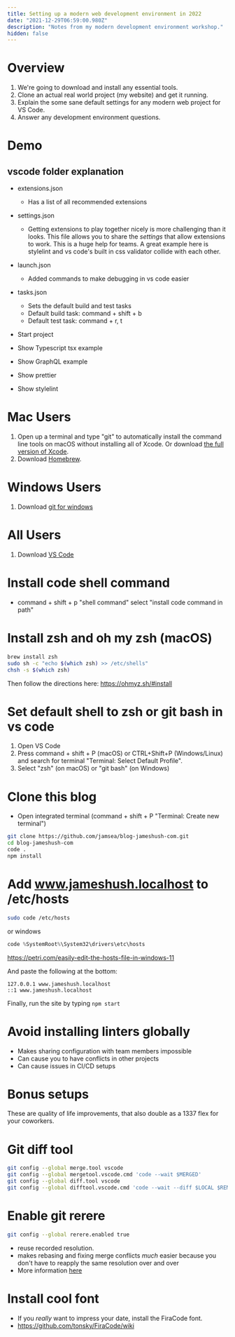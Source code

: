```yaml
---
title: Setting up a modern web development environment in 2022
date: "2021-12-29T06:59:00.980Z"
description: "Notes from my modern development environment workshop."
hidden: false
---
```


# Overview

1. We're going to download and install any essential tools.
2. Clone an actual real world project (my website) and get it running.
3. Explain the some sane default settings for any modern web project for VS Code.
4. Answer any development environment questions.

# Demo

## vscode folder explanation

- extensions.json
  - Has a list of all recommended extensions
- settings.json
  - Getting extensions to play together nicely is more challenging than it looks. This file allows you to share the _settings_ that allow extensions to work. This is a huge help for teams. A great example here is stylelint and vs code's built in css validator collide with each other.
- launch.json
  - Added commands to make debugging in vs code easier
- tasks.json

  - Sets the default build and test tasks
  - Default build task: command + shift + b
  - Default test task: command + r, t

- Start project
- Show Typescript tsx example
- Show GraphQL example
- Show prettier
- Show stylelint

# Mac Users

1. Open up a terminal and type "git" to automatically install the command line tools on macOS without installing all of Xcode. Or download [the full version of Xcode](https://apps.apple.com/us/app/xcode/id497799835?mt=12).
1. Download [Homebrew](https://brew.sh/).

# Windows Users

1. Download [git for windows](https://gitforwindows.org/)

# All Users

1. Download [VS Code](https://code.visualstudio.com/)

# Install code shell command

- command + shift + p "shell command" select "install code command in path"

# Install zsh and oh my zsh (macOS)

```bash
brew install zsh
sudo sh -c "echo $(which zsh) >> /etc/shells"
chsh -s $(which zsh)
```

Then follow the directions here: https://ohmyz.sh/#install

# Set default shell to zsh or git bash in vs code

1. Open VS Code
2. Press command + shift + P (macOS) or CTRL+Shift+P (Windows/Linux) and search for terminal "Terminal: Select Default Profile".
3. Select "zsh" (on macOS) or "git bash" (on Windows)

# Clone this blog

- Open integrated terminal (command + shift + P "Terminal: Create new terminal")

```bash
git clone https://github.com/jamsea/blog-jameshush-com.git
cd blog-jameshush-com
code .
npm install
```

# Add www.jameshush.localhost to /etc/hosts

```bash
sudo code /etc/hosts
```

or windows

```powershell
code %SystemRoot%\System32\drivers\etc\hosts
```

https://petri.com/easily-edit-the-hosts-file-in-windows-11

And paste the following at the bottom:

```
127.0.0.1 www.jameshush.localhost
::1 www.jameshush.localhost
```

Finally, run the site by typing `npm start`

# Avoid installing linters globally

- Makes sharing configuration with team members impossible
- Can cause you to have conflicts in other projects
- Can cause issues in CI/CD setups

# Bonus setups

These are quality of life improvements, that also double as a 1337 flex for your coworkers.

# Git diff tool

```bash
git config --global merge.tool vscode
git config --global mergetool.vscode.cmd 'code --wait $MERGED'
git config --global diff.tool vscode
git config --global difftool.vscode.cmd 'code --wait --diff $LOCAL $REMOTE'
```

# Enable git rerere

```bash
git config --global rerere.enabled true
```

- reuse recorded resolution.
- makes rebasing and fixing merge conflicts _much_ easier because you don't have to reapply the same resolution over and over
- More information [here](https://stackoverflow.com/questions/49500943/what-is-git-rerere-and-how-does-it-work)

# Install cool font

- If you _really_ want to impress your date, install the FiraCode font.
- https://github.com/tonsky/FiraCode/wiki

